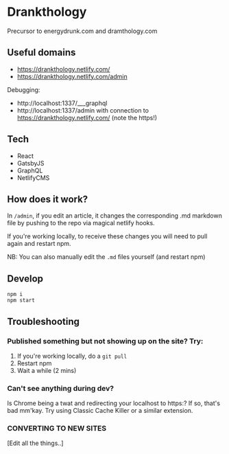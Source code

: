 # Drankthology

Precursor to energydrunk.com and dramthology.com

## Useful domains

- https://drankthology.netlify.com/
- https://drankthology.netlify.com/admin

Debugging:

- http://localhost:1337/___graphql
- http://localhost:1337/admin with connection to https://drankthology.netlify.com/ (note the https!)

## Tech

- React
- GatsbyJS
- GraphQL
- NetlifyCMS

## How does it work?

In `/admin`, if you edit an article, it changes the corresponding .md markdown file by pushing to the repo via magical netlify hooks.

If you're working locally, to receive these changes you will need to pull again and restart npm.

NB: You can also manually edit the `.md` files yourself (and restart npm)

## Develop

    npm i
    npm start

## Troubleshooting

### Published something but not showing up on the site? Try:

1. If you're working locally, do a `git pull`
2. Restart npm
3. Wait a while (2 mins)

### Can't see anything during dev?

Is Chrome being a twat and redirecting your localhost to https:? If so, that's bad mm'kay. Try using Classic Cache Killer or a similar extension.

### CONVERTING TO NEW SITES

[Edit all the things..]

